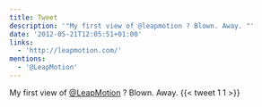 ```yaml
---
title: Tweet
description: '"My first view of @leapmotion ? Blown. Away. "'
date: '2012-05-21T12:05:51+01:00'
links:
  - 'http://leapmotion.com/'
mentions:
  - '@LeapMotion'
---
```

My first view of [@LeapMotion](https://twitter.com/@LeapMotion) ? Blown. Away. 
      {{< tweet 1 1 >}}
    
